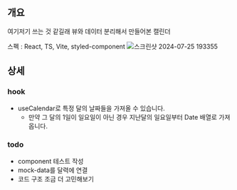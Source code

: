 ## 개요
여기저기 쓰는 것 같길래 뷰와 데이터 분리해서 만들어본 캘린더

스펙 : React, TS, Vite, styled-component
![스크린샷 2024-07-25 193355](https://github.com/user-attachments/assets/13c5d13f-ff13-42bb-a319-ada440cc902c)

## 상세
### hook
- useCalendar로 특정 달의 날짜들을 가져올 수 있습니다.
  - 만약 그 달의 1일이 일요일이 아닌 경우 지난달의 일요일부터 Date 배열로 가져옵니다.
 
### todo
- component 테스트 작성
- mock-data를 달력에 연결
- 코드 구조 조금 더 고민해보기
